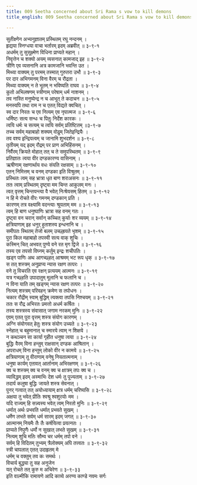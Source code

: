 ```yaml
---
title: 009 Seetha concerned about Sri Rama s vow to kill demons
title_english: 009 Seetha concerned about Sri Rama s vow to kill demons

---
```

<div class="audioEmbed"  caption="श्रीराम-हरिसीताराममूर्ति-घनपाठिभ्यां वचनम्" src="https://archive.org/download/Ramayana-recitation-Sriram-harisItArAmamUrti-Ghanapaati-v2/Kanda_3/Kanda_3_ARK-009-Sitaya_Aayudhanyasa_Pradhana.mp3"></div>

सुतीक्ष्णेन अभ्यनुज्ञातम् प्रस्थितम् रघु नन्दनम् ।  
हृद्यया स्निग्धया वाचा भर्तारम् इदम् अब्रवीत् ॥ ३-९-१  
अधर्मम् तु सुसूक्ष्मेण विधिना प्राप्यते महान् ।  
निवृत्तेन च शक्यो अयम् व्यसनात् कामजाद् इह ॥ ३-९-२  
त्रीणि एव व्यसनानि अत्र कामजानि भवन्ति उत ।  
मिथ्या वाक्यम् तु परमम् तस्मात् गुरुतरा उभौ ॥ ३-९-३  
पर दार अभिगमनम् विना वैरम् च रौद्रता ।  
मिथ्या वाक्यम् न ते भूतम् न भविष्यति राघव ॥ ३-९-४  
कुतो अभिलषणम् स्त्रीणाम् परेषाम् धर्म नाशनम् ।  
तव नास्ति मनुष्येन्द्र न च आभूत् ते कदाचन ॥ ३-९-५  
मनस्यपि तथा राम न च एतत् विद्यते क्वचित् ।  
स्व दार निरतः च एव नित्यम् एव नृपात्मज ॥ ३-९-६  
धर्मिष्टः सत्य सन्धः च पितुः निर्देश कारकः ।  
त्वयि धर्मः च सत्यम् च त्वयि सर्वम् प्रतिष्टितम् ॥३-९-७  
तच्च सर्वम् महाबाहो शक्यम् वोढुम् जितेइन्द्रियैः ।  
तव वश्य इन्द्रियत्वम् च जानामि शुभदर्शन ॥ ३-९-८  
तृतीयम् यद् इदम् रौद्रम् पर प्राण अभिहिंसनम् ।  
निर्वैरम् क्रियते मोहात् तत् च ते समुपस्थितम् ॥ ३-९-९  
प्रतिज्ञातः त्वया वीर दण्डकारण्य वासिनाम् ।  
ऋषीणाम् रक्षणार्थाय वधः संयति रक्षसाम् ॥ ३-९-१०  
एतन् निमित्तम् च वनम् दण्डका इति विश्रुतम् ।  
प्रस्थितः त्वम् सह भ्रात्रा धृत बाण शराअसनः ॥ ३-९-११  
ततः त्वाम् प्रस्थितम् दृष्ट्वा मम चिन्त आकुलम् मनः ।  
त्वत् वृत्तम् चिन्तयन्त्या वै भवेत् निःश्रेयसम् हितम् ॥ ३-९-१२  
न हि मे रोचते वीरः गमनम् दण्डकान् प्रति ।  
कारणम् तत्र वक्ष्यामि वदन्त्याः श्रूयताम् मम ॥ ३-९-१३  
त्वम् हि बाण धनुष्पाणिः भ्रात्रा सह वनम् गतः ।  
दृष्ट्वा वन चरान् सर्वान् कच्चित् कुर्याः शर व्ययम् ॥ ३-९-१४  
क्षत्रियाणाम् इह धनुर् हुताशस्य इन्धनानि च ।  
समीपतः स्थितम् तेजो बलम् उच्छ्ह्रयते भृशम् ॥ ३-९-१५  
पुरा किल महाबाहो तपस्वी सत्य वाक् शुचिः ।  
कस्मिन् चित् अभवत् पुण्ये वने रत मृग द्विजे ॥ ३-९-१६  
तस्य एव तपसो विघ्नम् कर्तुम् इन्द्रः शचीपतिः ।  
खड्ग पाणिः अथ आगच्छ्हत् आश्रमम् भट रूप धृक् ॥ ३-९-१७  
स तत् शस्त्रम् अनुप्राप्य न्यास रक्षण तत्परः ।  
वने तु विचरति एव रक्षन् प्रत्ययम् आत्मनः ॥ ३-९-१९  
यत्र गच्छ्हति उपादातुम् मूलानि च फलानि च ।  
न विना याति तम् खड्गम् न्यास रक्षण तत्परः ॥ ३-९-२०  
नित्यम् शस्त्रम् परिवहन् क्रमेण स तपोधनः ।  
चकार रौद्रीम् स्वाम् बुद्धिम् त्यक्त्वा तपसि निश्चयम् ॥ ३-९-२१  
ततः स रौद्र अभिरतः प्रमत्तो अधर्म कर्षितः ।  
तस्य शस्त्रस्य संवासात् जगाम नरकम् मुनिः ॥ ३-९-२२  
एवम् एतत् पुरा वृत्तम् शस्त्र संयोग कारणम् ।  
अग्नि संयोगवत् हेतुः शस्त्र संयोग उच्यते ॥ ३-९-२३  
स्नेहात् च बहुमानात् च स्मारये त्वाम् न शिक्षये ।  
न कथञ्चन सा कार्या गृहीत धनुषा त्वया ॥ ३-९-२४  
बुद्धिः वैरम् विना हन्तुम् राक्षसान् दण्डक आश्रितान् ।  
अपराधम् विना हन्तुम् लोको वीर न कामये ॥ ३-९-२५  
क्षत्रियाणाम् तु वीराणाम् वनेषु नियतात्मनाम् ।  
धनुषा कार्यम् एतावत् आर्तानाम् अभिरक्षणम् ॥ ३-९-२६  
क्व च शस्त्रम् क्व च वनम् क्व च क्षात्रम् तपः क्व च ।  
व्याविद्धम् इदम् अस्माभिः देश धर्मः तु पूज्यताम् ॥ ३-९-२७  
तदार्य कलुषा बुद्धिः जायते शस्त्र सेवनात् ।  
पुनर् गत्वात् तत् अयोध्यायाम् क्षत्र धर्मम् चरिष्यसि ॥ ३-९-२८  
अक्षया तु भवेत् प्रीतिः श्वश्रू श्वशुरयोः मम ।  
यदि राज्यम् हि सन्न्यस्य भवेत् त्वम् निरतो मुनिः ॥ ३-९-२९  
धर्मात् अर्थः प्रभवति धर्मात् प्रभवते सुखम् ।  
धर्मेण लभते सर्वम् धर्म सारम् इदम् जगत् ॥ ३-९-३०  
आत्मानम् नियमैः तैः तैः कर्षयित्वा प्रयत्नतः ।  
प्राप्यते निपुणैः धर्मो न सुखात् लभते सुखम् ॥ ३-९-३१  
नित्यम् शुचि मतिः सौम्य चर धर्मम् तपो वने ।  
सर्वम् हि विदितम् तुभ्यम् त्रैलोक्यम् अपि तत्त्वतः ॥ ३-९-३२  
स्त्री चापलात् एतत् उदाहृतम् मे  
धर्मम् च वक्तुम् तव कः समर्थः ।  
विचार्य बुद्ध्या तु सह अनुजेन  
यत् रोचते तत् कुरु म अचिरेण ॥ ३-९-३३  
इति वाल्मीकि रामायणे आदि काव्ये अरण्य काण्डे नवमः सर्गः